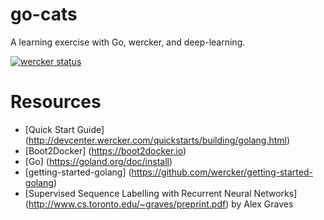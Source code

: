 # go-cats
A learning exercise with Go, wercker, and deep-learning.

[![wercker status](https://app.wercker.com/status/48560cd0ae298c2ea00a59385d9815fa/s "wercker status")](https://app.wercker.com/project/bykey/48560cd0ae298c2ea00a59385d9815fa)

# Resources
- [Quick Start Guide] (http://devcenter.wercker.com/quickstarts/building/golang.html)
- [Boot2Docker] (https://boot2docker.io)
- [Go] (https://goland.org/doc/install)
- [getting-started-golang] (https://github.com/wercker/getting-started-golang)
- [Supervised Sequence Labelling with Recurrent Neural Networks] (http://www.cs.toronto.edu/~graves/preprint.pdf) by Alex Graves
